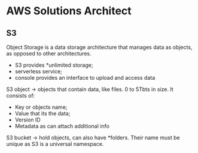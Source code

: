 # AWS Solutions Architect

## S3

Object Storage is a data storage architecture that manages data as objects, as opposed to other architectures.

- S3 provides *unlimited storage;
- serverless service;
- console provides an interface to upload and access data

S3 object -> objects that contain data, like files.  0 to 5Tbts in size.
It consists of:
- Key or objects name;
- Value that its the data;
- Version ID
- Metadata as can attach additional info

S3 bucket -> hold objects, can also have *folders. Their name must be unique as S3 is a universal namespace.

